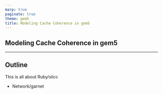 ```yaml
---
marp: true
paginate: true
theme: gem5
title: Modeling Cache Coherence in gem5
---
```


<!-- _class: title -->

## Modeling Cache Coherence in gem5

---

## Outline

This is all about Ruby/slicc

- Network/garnet
